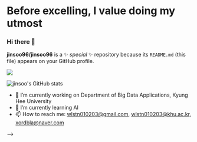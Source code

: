 # Before excelling, I value doing my utmost
### Hi there 👋


**jinsoo96/jinsoo96** is a ✨ _special_ ✨ repository because its `README.md` (this file) appears on your GitHub profile.

<a href="버튼을 눌렀을 때 이동할 링크" target="_blank"><img src="https://img.shields.io/badge/뱃지레이블-배경색?style=뱃지모양&logo=로고&logoColor=로고색상"/></a>

![jinsoo's GitHub stats](https://github-readme-stats.vercel.app/api?username=jinsoo96&show_icons=true&theme=radical)


- 🔭 I’m currently working on Department of Big Data Applications, Kyung Hee University
- 🌱 I’m currently learning AI
- 📫 How to reach me: wlstn010203@gmail.com, wlstn010203@khu.ac.kr, xordbla@naver.com


-->
